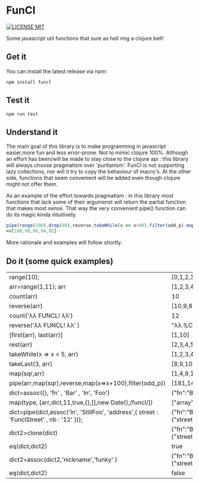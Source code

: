 # FunCl
[![LICENSE MIT](https://img.shields.io/npm/l/funcl.svg)](https://www.npmjs.com/package/funcl)


Some javascript util functions that sure as hell ring a clojure bell!

## Get it 

You can install the latest release via npm:

```shell
npm install funcl
```

## Test it 

```shell
npm run test
```

## Understand it

The main goal of this library is to make programming in javascript easier,more fun and less error-prone. Not to mimic clojure 100%. 
Although an effort has been/will be made to stay close to the clojure api : this library will always choose pragmatism over 'puritanism'. 
FunCl is not supporting lazy collections, nor will it try to copy the behaviour of macro's. 
At the other side, functions that seem convenient will be added even though clojure might not offer them. 

As an example of the effort towards pragmatism : in this library most functions that lack some of their argumenst will return the partial function that makes most sense. 
That way the very convenient pipe() function can do its magic kinda intuitively. 


```javascript
pipe(range(100),drop(80),reverse,takeWhile(x => x>90),filter(odd_p),map(inc))
=>[100,98,96,94,92]
```

More rationale and examples will follow shortly. 


## Do it (some quick examples)

|||
|--- |--- |
|range(10);|[0,1,2,3,4,5,6,7,8,9]|
|arr=range(1,11); arr|[1,2,3,4,5,6,7,8,9,10]|
|count(arr)|10|
|reverse(arr)|[10,9,8,7,6,5,4,3,2,1]|
|count('λλ FUNCL! λλ') |12|
|reverse('λλ FUNCL! λλ' )|"λλ !LCNUF λλ"|
|[first(arr), last(arr)]|[1,10]|
|rest(arr)|[2,3,4,5,6,7,8,9,10]|
|takeWhile(x => x < 5, arr)|[1,2,3,4]|
|takeLast(3, arr)|[8,9,10]|
|map(sqr,arr)|[1,4,9,16,25,36,49,64,81,100]|
|pipe(arr,map(sqr),reverse,map(x=>x+100),filter(odd_p))|[181,149,125,109,101]|
|dict=assoc({}, 'fn' , 'Bar' , 'ln', 'Foo')|{"fn":"Bar","ln":"Foo"}|
|map(type, [arr,dict,11,true,{},[],new Date(),/funcl/])|["array","map","number","boolean","map","array","date","regexp"]|
|dict=pipe(dict,assoc('ln', 'StillFoo', 'address',{ street : 'FunclStreet' , nb :  '12' }));|{"fn":"Bar","ln":"StillFoo","address":{"street":"FunclStreet","nb":"12"}}|
|dict2=clone(dict)|{"fn":"Bar","ln":"StillFoo","address":{"street":"FunclStreet","nb":"12"}}|
|eq(dict,dict2)|true|
|dict2=assoc(dict2,'nickname','funky' )|{"fn":"Bar","ln":"StillFoo","address":{"street":"FunclStreet","nb":"12"},"nickname":"funky"}|
|eq(dict,dict2)|false|